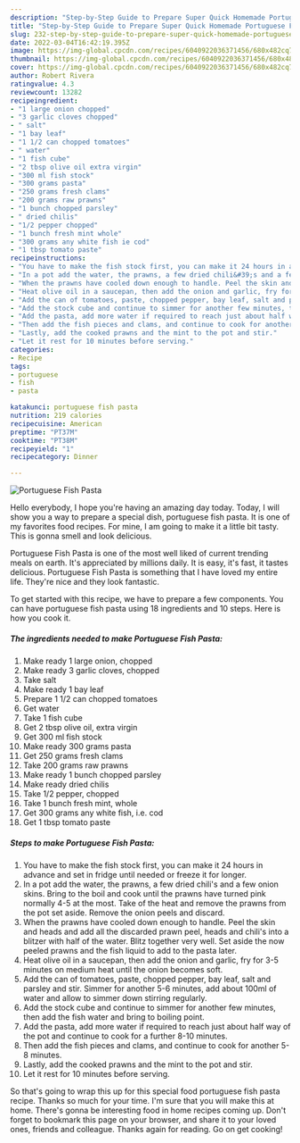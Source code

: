 ```yaml
---
description: "Step-by-Step Guide to Prepare Super Quick Homemade Portuguese Fish Pasta"
title: "Step-by-Step Guide to Prepare Super Quick Homemade Portuguese Fish Pasta"
slug: 232-step-by-step-guide-to-prepare-super-quick-homemade-portuguese-fish-pasta
date: 2022-03-04T16:42:19.395Z
image: https://img-global.cpcdn.com/recipes/6040922036371456/680x482cq70/portuguese-fish-pasta-recipe-main-photo.jpg
thumbnail: https://img-global.cpcdn.com/recipes/6040922036371456/680x482cq70/portuguese-fish-pasta-recipe-main-photo.jpg
cover: https://img-global.cpcdn.com/recipes/6040922036371456/680x482cq70/portuguese-fish-pasta-recipe-main-photo.jpg
author: Robert Rivera
ratingvalue: 4.3
reviewcount: 13282
recipeingredient:
- "1 large onion chopped"
- "3 garlic cloves chopped"
- " salt"
- "1 bay leaf"
- "1 1/2 can chopped tomatoes"
- " water"
- "1 fish cube"
- "2 tbsp olive oil extra virgin"
- "300 ml fish stock"
- "300 grams pasta"
- "250 grams fresh clams"
- "200 grams raw prawns"
- "1 bunch chopped parsley"
- " dried chilis"
- "1/2 pepper chopped"
- "1 bunch fresh mint whole"
- "300 grams any white fish ie cod"
- "1 tbsp tomato paste"
recipeinstructions:
- "You have to make the fish stock first, you can make it 24 hours in advance and set in fridge until needed or freeze it for longer."
- "In a pot add the water, the prawns, a few dried chili&#39;s and a few onion skins. Bring to the boil and cook until the prawns have turned pink normally 4-5 at the most. Take of the heat and remove the prawns from the pot set aside. Remove the onion peels and discard."
- "When the prawns have cooled down enough to handle. Peel the skin and heads and add all the discarded prawn peel, heads and chili&#39;s into a blitzer with half of the water. Blitz together very well. Set aside the now peeled prawns and the fish liquid to add to the pasta later."
- "Heat olive oil in a saucepan, then add the onion and garlic, fry for 3-5 minutes on medium heat until the onion becomes soft."
- "Add the can of tomatoes, paste, chopped pepper, bay leaf, salt and parsley and stir. Simmer for another 5-6 minutes, add about 100ml of water and allow to simmer down stirring regularly."
- "Add the stock cube and continue to simmer for another few minutes, then add the fish water and bring to boiling point."
- "Add the pasta, add more water if required to reach just about half way of the pot and continue to cook for a further 8-10 minutes."
- "Then add the fish pieces and clams, and continue to cook for another 5-8 minutes."
- "Lastly, add the cooked prawns and the mint to the pot and stir."
- "Let it rest for 10 minutes before serving."
categories:
- Recipe
tags:
- portuguese
- fish
- pasta

katakunci: portuguese fish pasta 
nutrition: 219 calories
recipecuisine: American
preptime: "PT37M"
cooktime: "PT38M"
recipeyield: "1"
recipecategory: Dinner

---
```



![Portuguese Fish Pasta](https://img-global.cpcdn.com/recipes/6040922036371456/680x482cq70/portuguese-fish-pasta-recipe-main-photo.jpg)

Hello everybody, I hope you're having an amazing day today. Today, I will show you a way to prepare a special dish, portuguese fish pasta. It is one of my favorites food recipes. For mine, I am going to make it a little bit tasty. This is gonna smell and look delicious.



Portuguese Fish Pasta is one of the most well liked of current trending meals on earth. It's appreciated by millions daily. It is easy, it's fast, it tastes delicious. Portuguese Fish Pasta is something that I have loved my entire life. They're nice and they look fantastic.


To get started with this recipe, we have to prepare a few components. You can have portuguese fish pasta using 18 ingredients and 10 steps. Here is how you cook it.

<!--inarticleads1-->

##### The ingredients needed to make Portuguese Fish Pasta:

1. Make ready 1 large onion, chopped
1. Make ready 3 garlic cloves, chopped
1. Take  salt
1. Make ready 1 bay leaf
1. Prepare 1 1/2 can chopped tomatoes
1. Get  water
1. Take 1 fish cube
1. Get 2 tbsp olive oil, extra virgin
1. Get 300 ml fish stock
1. Make ready 300 grams pasta
1. Get 250 grams fresh clams
1. Take 200 grams raw prawns
1. Make ready 1 bunch chopped parsley
1. Make ready  dried chilis
1. Take 1/2 pepper, chopped
1. Take 1 bunch fresh mint, whole
1. Get 300 grams any white fish, i.e. cod
1. Get 1 tbsp tomato paste




<!--inarticleads2-->

##### Steps to make Portuguese Fish Pasta:

1. You have to make the fish stock first, you can make it 24 hours in advance and set in fridge until needed or freeze it for longer.
1. In a pot add the water, the prawns, a few dried chili&#39;s and a few onion skins. Bring to the boil and cook until the prawns have turned pink normally 4-5 at the most. Take of the heat and remove the prawns from the pot set aside. Remove the onion peels and discard.
1. When the prawns have cooled down enough to handle. Peel the skin and heads and add all the discarded prawn peel, heads and chili&#39;s into a blitzer with half of the water. Blitz together very well. Set aside the now peeled prawns and the fish liquid to add to the pasta later.
1. Heat olive oil in a saucepan, then add the onion and garlic, fry for 3-5 minutes on medium heat until the onion becomes soft.
1. Add the can of tomatoes, paste, chopped pepper, bay leaf, salt and parsley and stir. Simmer for another 5-6 minutes, add about 100ml of water and allow to simmer down stirring regularly.
1. Add the stock cube and continue to simmer for another few minutes, then add the fish water and bring to boiling point.
1. Add the pasta, add more water if required to reach just about half way of the pot and continue to cook for a further 8-10 minutes.
1. Then add the fish pieces and clams, and continue to cook for another 5-8 minutes.
1. Lastly, add the cooked prawns and the mint to the pot and stir.
1. Let it rest for 10 minutes before serving.




So that's going to wrap this up for this special food portuguese fish pasta recipe. Thanks so much for your time. I'm sure that you will make this at home. There's gonna be interesting food in home recipes coming up. Don't forget to bookmark this page on your browser, and share it to your loved ones, friends and colleague. Thanks again for reading. Go on get cooking!
